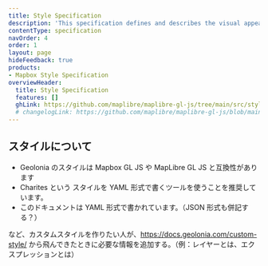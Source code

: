 ```yaml
---
title: Style Specification
description: 'This specification defines and describes the visual appearance of a map: what data to draw, the order to draw it in, and how to style the data when drawing it.'
contentType: specification
navOrder: 4
order: 1
layout: page
hideFeedback: true
products:
- Mapbox Style Specification
overviewHeader:
  title: Style Specification
  features: []
  ghLink: https://github.com/maplibre/maplibre-gl-js/tree/main/src/style-spec
  # changelogLink: https://github.com/maplibre/maplibre-gl-js/blob/main/src/style-spec/CHANGELOG.md
---
```


## スタイルについて
- Geolonia のスタイルは Mapbox GL JS や MapLibre GL JS と互換性があります
- Charites という スタイルを YAML 形式で書くツールを使うことを推奨しています。
- このドキュメントは YAML 形式で書かれています。（JSON 形式も併記する？）

など、カスタムスタイルを作りたい人が、https://docs.geolonia.com/custom-style/ から飛んできたときに必要な情報を追加する。（例：レイヤーとは、エクスプレッションとは）
